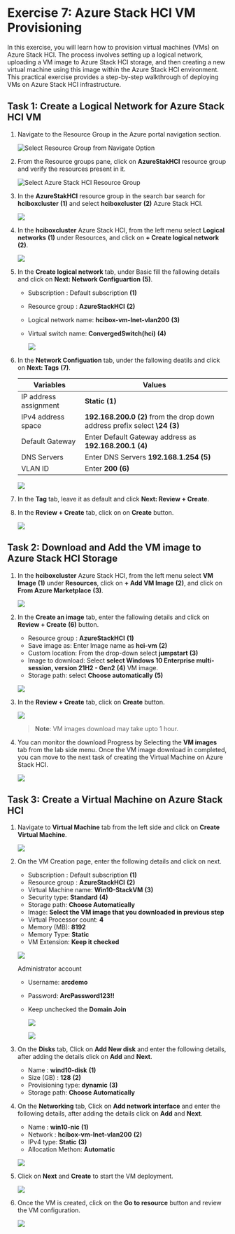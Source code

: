 # Exercise 7: Azure Stack HCI VM Provisioning

In this exercise, you will learn how to provision virtual machines (VMs) on Azure Stack HCI. The process involves setting up a logical network, uploading a VM image to Azure Stack HCI storage, and then creating a new virtual machine using this image within the Azure Stack HCI environment. This practical exercise provides a step-by-step walkthrough of deploying VMs on Azure Stack HCI infrastructure.

## Task 1: Create a Logical Network for Azure Stack HCI VM

1. Navigate to the Resource Group in the Azure portal navigation section.

   ![](.././media/navigate-resource-group.png "Select Resource Group from Navigate Option")

2. From the Resource groups pane, click on **AzureStakHCI** resource group and verify the resources present in it.

   ![](media/azurestackhci-rg.png "Select Azure Stack HCI Resource Group")

3. In the  **AzureStakHCI** resource group in the search bar search for **hciboxcluster** **(1)** and select **hciboxcluster** **(2)** Azure Stack HCI.

   ![](media/selecth-ciboxcluster-hci.png)

4. In the **hciboxcluster** Azure Stack HCI, from the left menu select **Logical networks** **(1)** under Resources, and click on **+ Create logical network** **(2)**.

   ![](media/logic2network-create.png)

5. In the **Create logical network** tab, under Basic fill the fallowing details and click on **Next: Network Configuartion** **(5)**.

    - Subscription : Default subscription **(1)**
    - Resource group : **AzureStackHCI** **(2)**
    - Logical network name: **hcibox-vm-lnet-vlan200** **(3)**
    - Virtual switch name: **ConvergedSwitch(hci)** **(4)**

      ![](media/logic-2network-basic.png)

6. In the **Network Configuation** tab, under the fallowing deatils and click on **Next: Tags** **(7)**.

    | **Variables**                | **Values**                                                    |
    | ---------------------------- |---------------------------------------------------------------|
    | IP address assignment | **Static** **(1)** |
    | IPv4 address space    | **192.168.200.0** **(2)** from the drop down  address prefix select **\24** **(3)** |
    | Default Gateway       | Enter Default Gateway address as **192.168.200.1** **(4)** |
    | DNS Servers           | Enter DNS Servers **192.168.1.254** **(5)** |
    | VLAN ID               | Enter **200** **(6)** | 

      ![](media/logic-2network-network.png)

7. In the **Tag** tab, leave it as default and click **Next: Review + Create**.

8. In the **Review + Create** tab, click on on **Create** button.

   ![](media/logic-2network-create.png)

## Task 2: Download and Add the VM image to Azure Stack HCI Storage

1. In the **hciboxcluster** Azure Stack HCI, from the left menu select **VM Image** **(1)** under **Resources**, click on **+ Add VM Image** **(2)**, and click on **From Azure Marketplace** **(3)**.

   ![](media/vmimage-creat.png)

1. In the **Create an image** tab, enter the fallowing details and click on **Review + Create** **(6)** button.

   - Resource group : **AzureStackHCI** **(1)**
   - Save image as: Enter Image name as **hci-vm** **(2)**
   - Custom location: From the drop-down select **jumpstart** **(3)**
   - Image to download: Select **select Windows 10 Enterprise multi-session, version 21H2 - Gen2** **(4)** VM image.
   - Storage path: select **Choose automatically** **(5)**

   ![](media/vmimagebasic.png)

1. In the **Review + Create** tab, click on **Create** button.

   ![](media/vmimagecreate.png)

   > **Note**: VM images download may take upto 1 hour.
    
1. You can monitor the download Progress by Selecting the **VM images** tab from the lab side menu. Once the VM image download in completed, you can move to the next task of creating the Virtual Machine on Azure Stack HCI.

   ![](media/vmdownlaodes.png)

## Task 3: Create a Virtual Machine on Azure Stack HCI

1. Navigate to **Virtual Machine** tab from the left side and click on **Create Virtual Machine**.

   ![](media/createvms.png)

2. On the VM Creation page, enter the following details and click on next. 

   - Subscription : Default subscription **(1)**
   - Resource group : **AzureStackHCI** **(2)**
   - Virtual Machine name: **Win10-StackVM** **(3)**
   - Security type: **Standard** **(4)**
   - Storage path: **Choose Automatically**
   - Image: **Select the VM image that you downloaded in previous step**
   - Virtual Processor count: **4**
   - Memory (MB): **8192**
   - Memory Type: **Static**
   - VM Extension: **Keep it checked**
      
   ![](media/vmcreate1.png)
      
   Administrator account
   
    - Username: **arcdemo**
    - Password: **ArcPassword123!!**
    - Keep unchecked the **Domain Join**
  
      ![](media/vmcreate2.png)

      ![](media/vmcreate4.png)

3. On the **Disks** tab, Click on **Add New disk** and enter the following details, after adding the details click on **Add** and **Next**. 

   - Name : **wind10-disk** **(1)**
   - Size (GB) : **128** **(2)**
   - Provisioning type: **dynamic** **(3)**
   - Storage path: **Choose Automatically**
    
  

4. On the **Networking** tab, Click on **Add network interface** and enter the following details, after adding the details click on **Add** and **Next**.

   - Name : **win10-nic** **(1)**
   - Network : **hcibox-vm-lnet-vlan200** **(2)**
   - IPv4 type: **Static** **(3)**
   - Allocation Methon: **Automatic**

   ![](media/nic.png)

5. Click on **Next** and **Create** to start the VM deployment.

   ![](media/startcreationvm.png)

6. Once the VM is created, click on the **Go to resource** button and review the VM configuration.

   ![](media/win10overview.png)
